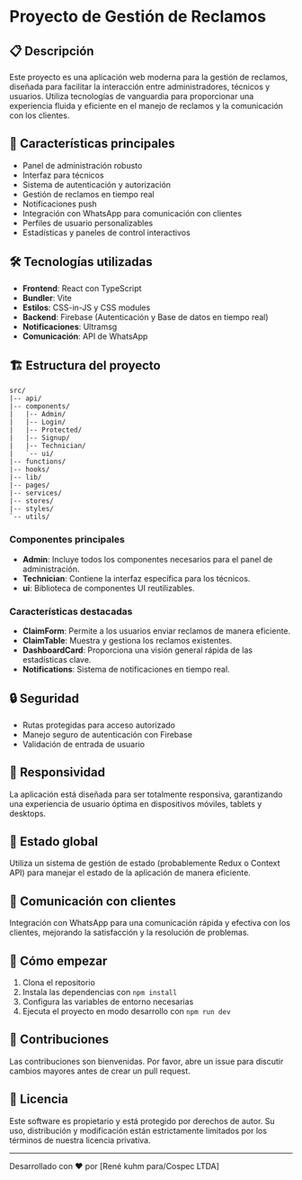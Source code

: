 # Proyecto de Gestión de Reclamos

## 📋 Descripción
Este proyecto es una aplicación web moderna para la gestión de reclamos, diseñada para facilitar la interacción entre administradores, técnicos y usuarios. Utiliza tecnologías de vanguardia para proporcionar una experiencia fluida y eficiente en el manejo de reclamos y la comunicación con los clientes.

## 🚀 Características principales
- Panel de administración robusto
- Interfaz para técnicos
- Sistema de autenticación y autorización
- Gestión de reclamos en tiempo real
- Notificaciones push
- Integración con WhatsApp para comunicación con clientes
- Perfiles de usuario personalizables
- Estadísticas y paneles de control interactivos

## 🛠 Tecnologías utilizadas
- **Frontend**: React con TypeScript
- **Bundler**: Vite
- **Estilos**: CSS-in-JS y CSS modules
- **Backend**: Firebase (Autenticación y Base de datos en tiempo real)
- **Notificaciones**: Ultramsg
- **Comunicación**: API de WhatsApp

## 🏗 Estructura del proyecto
```
src/
|-- api/
|-- components/
|   |-- Admin/
|   |-- Login/
|   |-- Protected/
|   |-- Signup/
|   |-- Technician/
|   `-- ui/
|-- functions/
|-- hooks/
|-- lib/
|-- pages/
|-- services/
|-- stores/
|-- styles/
`-- utils/
```

### Componentes principales
- **Admin**: Incluye todos los componentes necesarios para el panel de administración.
- **Technician**: Contiene la interfaz específica para los técnicos.
- **ui**: Biblioteca de componentes UI reutilizables.

### Características destacadas
- **ClaimForm**: Permite a los usuarios enviar reclamos de manera eficiente.
- **ClaimTable**: Muestra y gestiona los reclamos existentes.
- **DashboardCard**: Proporciona una visión general rápida de las estadísticas clave.
- **Notifications**: Sistema de notificaciones en tiempo real.

## 🔒 Seguridad
- Rutas protegidas para acceso autorizado
- Manejo seguro de autenticación con Firebase
- Validación de entrada de usuario

## 📱 Responsividad
La aplicación está diseñada para ser totalmente responsiva, garantizando una experiencia de usuario óptima en dispositivos móviles, tablets y desktops.

## 🔄 Estado global
Utiliza un sistema de gestión de estado (probablemente Redux o Context API) para manejar el estado de la aplicación de manera eficiente.

## 📨 Comunicación con clientes
Integración con WhatsApp para una comunicación rápida y efectiva con los clientes, mejorando la satisfacción y la resolución de problemas.

## 🚀 Cómo empezar
1. Clona el repositorio
2. Instala las dependencias con `npm install`
3. Configura las variables de entorno necesarias
4. Ejecuta el proyecto en modo desarrollo con `npm run dev`

## 🤝 Contribuciones
Las contribuciones son bienvenidas. Por favor, abre un issue para discutir cambios mayores antes de crear un pull request.

## 📄 Licencia
Este software es propietario y está protegido por derechos de autor. Su uso, distribución y modificación están estrictamente limitados por los términos de nuestra licencia privativa.

---

Desarrollado con ❤️ por [René kuhm para/Cospec LTDA]
